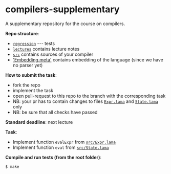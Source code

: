 # compilers-supplementary
A supplementary repository for the course on compilers.

**Repo structure**:
* [`regression`](regression/) --- tests
* [`lectures`](lectures/) contains lecture notes
* [`src`](src/) contains sources of your compiler
* ['Embedding.meta'](regression/Embedding.meta) contains embedding of the language (since we have no parser yet)

**How to submit the task**:
* fork the repo
* implement the task
* open pull-request to this repo to the branch with the corresponding task
* NB: your pr has to contain changes to files [`Expr.lama`](src/Expr.lama) and [`State.lama`](src/State.lama) only
* NB: be sure that all checks have passed

**Standard deadline**: next lecture

**Task**:

* Implement function `evalExpr` from [`src/Expr.lama`](src/Expr.lama)
* Implement function `eval` from [`src/State.lama`](src/State.lama)

**Compile and run tests (from the root folder)**:
```bash
$ make
```